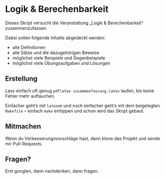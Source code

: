 # Logik & Berechenbarkeit

Dieses Skript versucht die Veranstaltung „Logik & Berechenbarkeit“
zusammenzufassen.

Dabei sollen folgende Inhalte abgedeckt werden:

* alle Definitionen
* alle Sätze und die dazugehörigen Beweise
* möglichst viele Beispiele und Gegenbeispiele
* möglichst viele Übungsaufgaben und Lösungen

## Erstellung

Lass einfach oft genug `pdflatex zusammenfassung.latex` laufen, bis keine
Fehler mehr auftauchen.

Einfacher geht’s mit `latexmk` und noch einfacher geht’s mit dem beigelegten
`Makefile` – einfach `make` eintippen und schon wird das Skript gebaut.

## Mitmachen

Wenn du Verbesserungsvorschläge hast, dann klone das Projekt und sende mir
Pull-Requests.

## Fragen?

Erst googlen, dann nachdenken, dann fragen.
